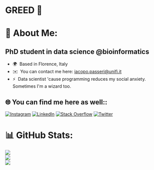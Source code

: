 # GREED 🐢

# 💫 About Me:
PhD student in data science @bioinformatics
--------------

*   🌍  Based in Florence, Italy
*   ✉️  You can contact me here: [iacopo.passeri@unifi.it](mailto:iacopo.passeri@unifi.it)
*   ⚡  Data scientist 'cause programming reduces my social anxiety. Sometimes I'm a wizard too.

## 🌐 You can find me here as well::
[![Instagram](https://img.shields.io/badge/Instagram-%23E4405F.svg?logo=Instagram&logoColor=white)](https://instagram.com/https://www.instagram.com/dr_jakeyll/) [![LinkedIn](https://img.shields.io/badge/LinkedIn-%230077B5.svg?logo=linkedin&logoColor=white)](https://linkedin.com/in/https://www.linkedin.com/in/iacopo-passeri-451701195/) [![Stack Overflow](https://img.shields.io/badge/-Stackoverflow-FE7A16?logo=stack-overflow&logoColor=white)](https://stackoverflow.com/users/https://stackoverflow.com/users/15394603/iacopo-passeri) [![Twitter](https://img.shields.io/badge/Twitter-%231DA1F2.svg?logo=Twitter&logoColor=white)](https://twitter.com/https://twitter.com/iacopo_passeri) 

# 📊 GitHub Stats:
![](https://github-readme-stats.vercel.app/api?username=IacopoPasseri&theme=dark&hide_border=false&include_all_commits=false&count_private=false)<br/>
![](https://github-readme-streak-stats.herokuapp.com/?user=IacopoPasseri&theme=dark&hide_border=false)<br/>
![](https://github-readme-stats.vercel.app/api/top-langs/?username=IacopoPasseri&theme=dark&hide_border=false&include_all_commits=false&count_private=false&layout=compact)
